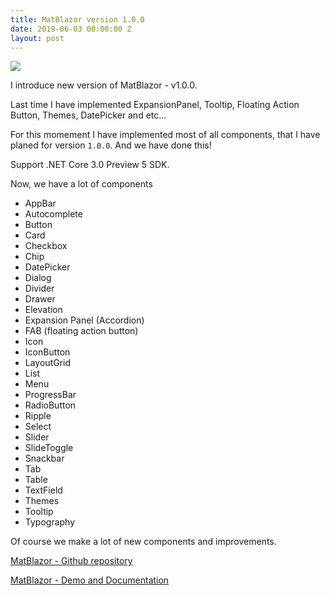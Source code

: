 ```yaml
---
title: MatBlazor version 1.0.0
date: 2019-06-03 00:00:00 Z
layout: post
---
```


![](https://raw.githubusercontent.com/SamProf/MatBlazor/master/content/logo.png)

I introduce new version of MatBlazor - v1.0.0.

Last time I have implemented ExpansionPanel, Tooltip, Floating Action Button, Themes, DatePicker and etc...

For this momement I have implemented most of all components, that I have planed for version `1.0.0`. And we have done this!

Support .NET Core 3.0 Preview 5 SDK.

Now, we have a lot of components
- AppBar
- Autocomplete
- Button
- Card
- Checkbox
- Chip
- DatePicker
- Dialog
- Divider
- Drawer
- Elevation
- Expansion Panel (Accordion)
- FAB (floating action button)
- Icon
- IconButton
- LayoutGrid
- List
- Menu
- ProgressBar
- RadioButton
- Ripple
- Select
- Slider
- SlideToggle
- Snackbar
- Tab
- Table
- TextField
- Themes
- Tooltip
- Typography

Of course we make a lot of new components and improvements.

[MatBlazor - Github repository](https://github.com/SamProf/MatBlazor)

[MatBlazor  - Demo and Documentation](https://www.matblazor.com/)
